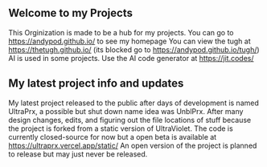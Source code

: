 ## Welcome to my Projects
This Orginization is made to be a hub for my projects.
You can go to https://andypod.github.io/ to see my homepage
You can view the tugh at https://thetugh.github.io/ (its blocked go to https://andypod.github.io/tugh/)
AI is used in some projects. Use the AI code generator at https://jit.codes/
## My latest project info and updates
My latest project released to the public after days of development is named UltraPrx, a possible but shut down name idea was UnblPrx. After many design changes, edits, and figuring out the file locations of stuff because the project is forked from a static version of UltraViolet. The code is currently closed-source for now but a open beta is available at https://ultraprx.vercel.app/static/ An open version of the project is planned to release but may just never be released.
